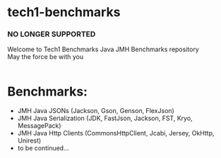 # tech1-benchmarks
### NO LONGER SUPPORTED

Welcome to Tech1 Benchmarks Java JMH Benchmarks repository  
May the force be with you  

<p align="center">
	<img src="https://github.com/tech1-io/tech1-benchmarks/blob/master/img/tech1-benchmarks.png?raw=true" alt=""/>
</p>

# Benchmarks:

* JMH Java JSONs (Jackson, Gson, Genson, FlexJson)
* JMH Java Serialization (JDK, FastJson, Jackson, FST, Kryo, MessagePack)
* JMH Java Http Clients (CommonsHttpClient, Jcabi, Jersey, OkHttp, Unirest)
* to be continued...

